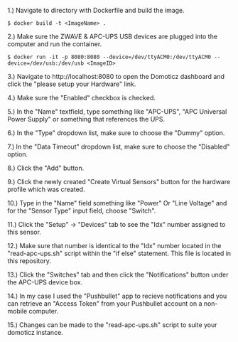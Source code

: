 1.) Navigate to directory with Dockerfile and build the image.
    
    $ docker build -t <ImageName> .

2.) Make sure the ZWAVE & APC-UPS USB devices are plugged into the computer and run the container.
    
    $ docker run -it -p 8080:8080 --device=/dev/ttyACM0:/dev/ttyACM0 --device=/dev/usb:/dev/usb <ImageID>
    
3.) Navigate to http://localhost:8080 to open the Domoticz dashboard and click the "please setup your Hardware" link.  

4.) Make sure the "Enabled" checkbox is checked.

5.) In the "Name" textfield, type something like "APC-UPS", "APC Universal Power Supply" or something that references the UPS.

6.) In the "Type" dropdown list, make sure to choose the "Dummy" option.

7.) In the "Data Timeout" dropdown list, make sure to choose the "Disabled" option.

8.) Click the "Add" button.

9.) Click the newly created "Create Virtual Sensors" button for the hardware profile which was created.

10.) Type in the "Name" field something like "Power" Or "Line Voltage" and for the "Sensor Type" input field, choose "Switch".

11.) Click the "Setup" -> "Devices" tab to see the "Idx" number assigned to this sensor.

12.) Make sure that number is identical to the "Idx" number located in the "read-apc-ups.sh" script within the "if else" statement. This file is located in this repository.

13.) Click the "Switches" tab and then click the "Notifications" button under the APC-UPS device box.

14.) In my case I used the "Pushbullet" app to recieve notifications and you can retrieve an "Access Token" from your Pushbullet account on a non-mobile computer.  

15.) Changes can be made to the "read-apc-ups.sh" script to suite your domoticz instance.
